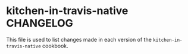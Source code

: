 kitchen-in-travis-native CHANGELOG
==================================

This file is used to list changes made in each version of the `kitchen-in-travis-native` cookbook.
